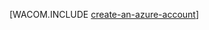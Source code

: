 <properties title="Python create account" pageTitle="Python create account" metaKeywords="" description="Create an account on windows azure." documentationCenter="" services="" solutions="" authors="" />

[WACOM.INCLUDE [create-an-azure-account](../includes/create-an-azure-account.md)]
